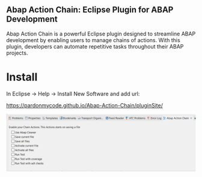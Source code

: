## Abap Action Chain: Eclipse Plugin for ABAP Development ##

Abap Action Chain is a powerful Eclipse plugin designed to streamline ABAP development by enabling users to manage chains of actions. 
With this plugin, developers can automate repetitive tasks throughout their ABAP projects.

# Install 
In Eclipse -> Help -> Install New Software and add url: 

https://pardonmycode.github.io/Abap-Action-Chain/pluginSite/




![Action Chain](ActionChain.PNG "Action Chain")